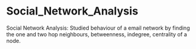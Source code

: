 # Social_Network_Analysis
Social Network Analysis: Studied behaviour of a email network by finding the one and two hop neighbours, betweenness, indegree, centrality of a node.
